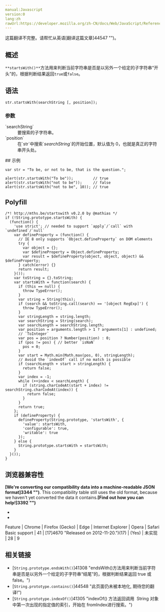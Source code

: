 ```yaml
---
manual:Javascript
version:0
lang:zh
rawUrl:https://developer.mozilla.org/zh-CN/docs/Web/JavaScript/Reference/Global_Objects/String/startsWith
---
```




这篇翻译不完整。请帮忙从英语[翻译这篇文章]44547 "")。





## 概述<a name="概述"></a>




`**startsWith()**`方法用来判断当前字符串是否是以另外一个给定的子字符串“开头”的，根据判断结果返回`true`或`false`。


## 语法<a name="Syntax"></a>

```
str.startsWith(searchString [, position]);
```

### 参数<a name="参数"></a>
<dl><dt id=''>`searchString`</dt><dd>要搜索的子字符串。</dd><dt id=''>`position`</dt><dd>在`str`中搜索`<var>searchString</var>`的开始位置，默认值为 0，也就是真正的字符串开头处。</dd></dl>
## 示例<a name="Examples"></a>

```
var str = "To be, or not to be, that is the question.";

alert(str.startsWith("To be"));         // true
alert(str.startsWith("not to be"));     // false
alert(str.startsWith("not to be", 10)); // true
```

## Polyfill<a name="Polyfill"></a>

```
/*! http://mths.be/startswith v0.2.0 by @mathias */
if (!String.prototype.startsWith) {
  (function() {
    'use strict'; // needed to support `apply`/`call` with `undefined`/`null`
    var defineProperty = (function() {
      // IE 8 only supports `Object.defineProperty` on DOM elements
      try {
        var object = {};
        var $defineProperty = Object.defineProperty;
        var result = $defineProperty(object, object, object) && $defineProperty;
      } catch(error) {}
      return result;
    }());
    var toString = {}.toString;
    var startsWith = function(search) {
      if (this == null) {
        throw TypeError();
      }
      var string = String(this);
      if (search && toString.call(search) == '[object RegExp]') {
        throw TypeError();
      }
      var stringLength = string.length;
      var searchString = String(search);
      var searchLength = searchString.length;
      var position = arguments.length > 1 ? arguments[1] : undefined;
      // `ToInteger`
      var pos = position ? Number(position) : 0;
      if (pos != pos) { // better `isNaN`
        pos = 0;
      }
      var start = Math.min(Math.max(pos, 0), stringLength);
      // Avoid the `indexOf` call if no match is possible
      if (searchLength + start > stringLength) {
        return false;
      }
      var index = -1;
      while (++index < searchLength) {
        if (string.charCodeAt(start + index) != searchString.charCodeAt(index)) {
          return false;
        }
      }
      return true;
    };
    if (defineProperty) {
      defineProperty(String.prototype, 'startsWith', {
        'value': startsWith,
        'configurable': true,
        'writable': true
      });
    } else {
      String.prototype.startsWith = startsWith;
    }
  }());
}
```

## 浏览器兼容性<a name="浏览器兼容性"></a>


**[We&#39;re converting our compatibility data into a machine-readable JSON format]3344 "")**. This compatibility table still uses the old format, because we haven&#39;t yet converted the data it contains.**[Find out how you can help!]3392 "")**


* 
* 

Feature | Chrome | Firefox (Gecko) | Edge | Internet Explorer | Opera | Safari 
Basic support | 41 | [17]4670 "Released on 2012-11-20.")(17) | (Yes) | 未实现 | 28 | 9 





## 相关链接<a name="See_also"></a>

* [`String.prototype.endsWith()`]41308 "endsWith()方法用来判断当前字符串是否是以另外一个给定的子字符串“结尾”的，根据判断结果返回 true 或 false。")<i></i>
* [`String.prototype.contains()`]44548 "此页面仍未被本地化, 期待您的翻译!")<i></i>
* [`String.prototype.indexOf()`]41305 "indexOf() 方法返回调用  String 对象中第一次出现的指定值的索引，开始在 fromIndex进行搜索。")




